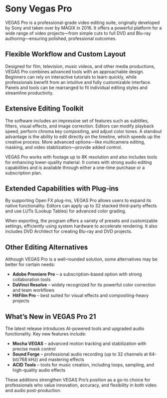 # Sony Vegas Pro
VEGAS Pro is a professional-grade video editing suite, originally developed by Sony and taken over by MAGIX in 2016. It offers a powerful platform for a wide range of video projects—from simple cuts to full DVD and Blu-ray authoring—ensuring polished, professional outcomes.

## **Flexible Workflow and Custom Layout**

Designed for film, television, music videos, and other media productions, VEGAS Pro combines advanced tools with an approachable design. Beginners can rely on interactive tutorials to learn quickly, while professionals benefit from an intuitive and fully customizable interface. Panels and tools can be rearranged to fit individual editing styles and streamline productivity.

## **Extensive Editing Toolkit**

The software includes an impressive set of features such as subtitles, filters, visual effects, and image correction. Editors can modify playback speed, perform chroma key compositing, and adjust color tones. A standout advantage is the ability to edit directly on the timeline, which speeds up the creative process. More advanced options—like multicamera editing, masking, and video stabilization—provide added control.

VEGAS Pro works with footage up to 8K resolution and also includes tools for enhancing lower-quality material. It comes with strong audio editing capabilities and is available through either a one-time purchase or a subscription plan.


## **Extended Capabilities with Plug-ins**

By supporting Open FX plug-ins, VEGAS Pro allows users to expand its native functionality. Editors can apply up to 32 stacked third-party effects and use LUTs (Lookup Tables) for advanced color grading.

When exporting, the program offers a variety of presets and customizable settings, efficiently using system hardware to accelerate rendering. It also includes DVD Architect for creating Blu-ray and DVD projects.

## **Other Editing Alternatives**

Although VEGAS Pro is a well-rounded solution, some alternatives may be better for certain needs:

* **Adobe Premiere Pro** – a subscription-based option with strong collaboration tools
* **DaVinci Resolve** – widely recognized for its powerful color correction and team workflows
* **HitFilm Pro** – best suited for visual effects and compositing-heavy projects

## **What’s New in VEGAS Pro 21**

The latest release introduces AI-powered tools and upgraded audio functionality. Key new features include:

* **Mocha VEGAS** – advanced motion tracking and stabilization with precise mask control
* **Sound Forge** – professional audio recording (up to 32 channels at 64-bit/768 kHz) and mastering effects
* **ACID Tools** – tools for music creation, including loops, sampling, and high-quality audio effects

These additions strengthen VEGAS Pro’s position as a go-to choice for professionals who value innovation, accuracy, and flexibility in both video and audio post-production.

